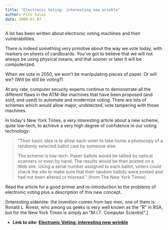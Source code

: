 ```yaml
---
title: "Electronic Voting: interesting new wrinkle"
author: Pito Salas
date: 2008-01-07
---
```




A lot has been written about electronic voting machines and their
vulnerabilities.

There is indeed something very primitive about the way we vote today, with
markers on sheets of cardboards. You've got to believe that we will not always
be using physical means, and that sooner or later it will be computerized.

When we vote in 2050, we won't be manipulating pieces of paper. Or will we?
(Will be still be voting?)

At any rate, computer security experts continue to demonstrate all the
different flaws in the ATM-like machines that have been proposed (and sold,
and used) to automate and modernize voting. There are lots of schemes which
would allow major, undetected, vote tampering with those machines.

In today's New York Times, a very interesting article about a new scheme,
quite low-tech, to achieve a very high degree of confidence in our voting
technology:

> "Their basic idea is to allow each voter to take home a photocopy of a
> randomly selected ballot cast by someone else.
>
> The scheme is low-tech. Paper ballots would be tallied by optical scanners
> or even by hand. The results would be then posted on a Web site. Using a
> serial number assigned to each ballot, voters could check the site to make
> sure that their random ballots were posted and had not been altered or
> misread." (from The New York Times)

Read the article for a good primer and re-introduction to the problems of
electronic voting plus a description of this new concept.

[Interesting sidenote: the invention comes from two men, one of them is Ronald
L. Rivest, who among us geeks is very well known as the "R" in RSA, but for
the New York Times is simply an "M.I.T. Computer Scientist".]


* **Link to site:** **[Electronic Voting: interesting new wrinkle](None)**
